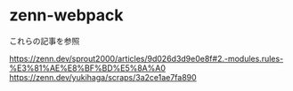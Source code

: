 # zenn-webpack
これらの記事を参照

https://zenn.dev/sprout2000/articles/9d026d3d9e0e8f#2.-modules.rules-%E3%81%AE%E8%BF%BD%E5%8A%A0
https://zenn.dev/yukihaga/scraps/3a2ce1ae7fa890
